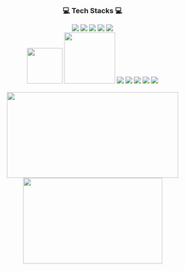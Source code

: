 <div align=center>
    <h3>💻 Tech Stacks 💻</h3>
    <div>
        <img src="https://img.shields.io/badge/SpringBoot-6DB33F?style=for-the-badge&logo=SpringBoot&logoColor=white">
        <img src="https://img.shields.io/badge/SpringSecurity-6DB33F?style=for-the-badge&logo=SpringSecurity&logoColor=white">
        <img src="https://img.shields.io/badge/Redis-DC382D?style=for-the-badge&logo=Redis&logoColor=white">
        <img src="https://img.shields.io/badge/MySql-4479A1?style=for-the-badge&logo=MySql&logoColor=white">
        <img src="https://img.shields.io/badge/MariaDB-003545?style=for-the-badge&logo=MariaDB&logoColor=white">
    </br>
        <img width="83cm" src="https://img.shields.io/badge/React-61DAFB?style=flat-square&logo=React&logoColor=white"/>
        <img width="119cm" src="https://img.shields.io/badge/JavaScript-F7DF1E?style=flat-square&logo=JavaScript&logoColor=white"/>
        <img src="https://img.shields.io/badge/TypeScript-3178C6?style=for-the-badge&logo=TypeScript&logoColor=white">
        <img src="https://img.shields.io/badge/HTML5-E34F26?style=for-the-badge&logo=HTML5&logoColor=white">
        <img src="https://img.shields.io/badge/CSS3-1572B6?style=for-the-badge&logo=CSS3&logoColor=white">
        <img src="https://img.shields.io/badge/Redux-764ABC?style=for-the-badge&logo=Redux&logoColor=white">
        <img src="https://img.shields.io/badge/StyledComponents-DB7093?style=for-the-badge&logo=StyledComponents&logoColor=white">
    </div><br/>
    <a href="https://github.com/anuraghazra/github-readme-stats">
        <img width=400 height=200 align="center" src="https://github-readme-stats.vercel.app/api?username=hobakk&show_icons=true&theme=radical" />
    </a>
    <a href="https://github.com/anuraghazra/convoychat">
        <img width=325 height=200 align="center" src="https://github-readme-stats.vercel.app/api/top-langs?username=hobakk&show_icons=true&theme=radical&layout=compact&langs_count=8&card_width=320" />
</a>
</div>

